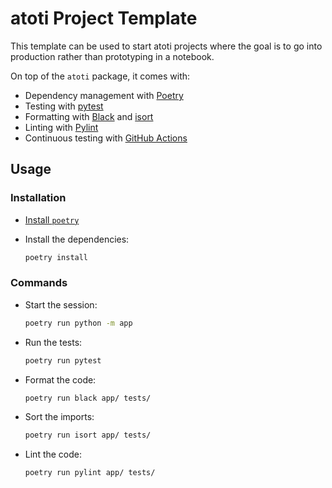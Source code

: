 # atoti Project Template

This template can be used to start atoti projects where the goal is to go into production rather than prototyping in a notebook.

On top of the `atoti` package, it comes with:

- Dependency management with [Poetry](https://python-poetry.org/)
- Testing with [pytest](https://docs.pytest.org/)
- Formatting with [Black](https://black.readthedocs.io/) and [isort](https://pycqa.github.io/isort/)
- Linting with [Pylint](https://www.pylint.org/)
- Continuous testing with [GitHub Actions](https://github.com/features/actions)

## Usage

### Installation

- [Install `poetry`](https://python-poetry.org/docs/#installation)
- Install the dependencies:

  ```bash
  poetry install
  ```

### Commands

- Start the session:

  ```bash
  poetry run python -m app 
  ```

- Run the tests:

  ```bash
  poetry run pytest
  ```

- Format the code:

  ```bash
  poetry run black app/ tests/
  ```

- Sort the imports:

  ```bash
  poetry run isort app/ tests/
  ```

- Lint the code:

  ```bash
  poetry run pylint app/ tests/
  ```
